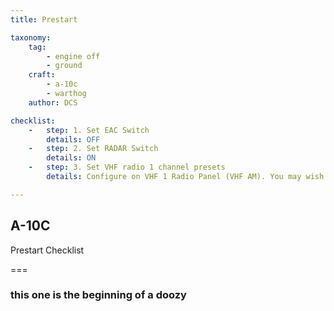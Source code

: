 ```yaml
---
title: Prestart

taxonomy:
    tag:
        - engine off
        - ground
    craft:
        - a-10c
        - warthog
    author: DCS

checklist:
    -   step: 1. Set EAC Switch
        details: OFF
    -   step: 2. Set RADAR Switch
        details: ON
    -   step: 3. Set VHF radio 1 channel presets 
        details: Configure on VHF 1 Radio Panel (VHF AM). You may wish to do so according to the frequency specified in the mission briefing.  

---
```


## A-10C 
Prestart Checklist

===

### this one is the beginning of a doozy
